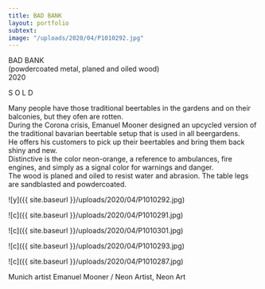 ```yaml
---
title: BAD BANK
layout: portfolio
subtext: 
image: "/uploads/2020/04/P1010292.jpg"
---
```


BAD BANK  
(powdercoated metal, planed and oiled wood)  
2020

S O L D

Many people have those traditional beertables in the gardens and on their balconies, but they ofen are rotten.  
During the Corona crisis, Emanuel Mooner designed an upcycled version of the traditional bavarian beertable setup that is used in all beergardens.  
He offers his customers to pick up their beertables and bring them back shiny and new.  
Distinctive is the color neon-orange, a reference to ambulances, fire engines, and simply as a signal color for warnings and danger.  
The wood is planed and oiled to resist water and abrasion. The table legs are sandblasted and powdercoated.

![y]({{ site.baseurl }}/uploads/2020/04/P1010292.jpg)

![c]({{ site.baseurl }}/uploads/2020/04/P1010291.jpg)

![c]({{ site.baseurl }}/uploads/2020/04/P1010301.jpg)

![c]({{ site.baseurl }}/uploads/2020/04/P1010293.jpg)

![c]({{ site.baseurl }}/uploads/2020/04/P1010287.jpg)

Munich artist Emanuel Mooner / Neon Artist, Neon Art